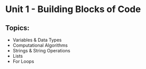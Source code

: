 # Unit 1 - Building Blocks of Code

## Topics:
* Variables & Data Types
* Computational Algorithms
* Strings & String Operations
* Lists
* For Loops
